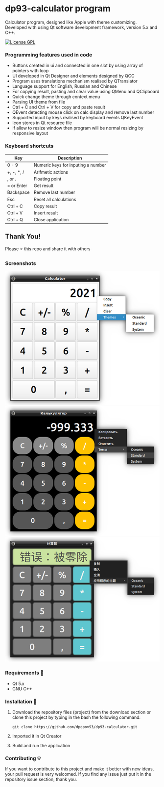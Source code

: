 # dp93-calculator program
Calculator program, designed like Apple with theme customizing.
Developed with using Qt software development framework, version 5.x and C++.

[![License GPL](https://img.shields.io/badge/license-GPL-blue.svg)](LICENSE)

### Programming features used in code
* Buttons created in ui and connected in one slot by using array of pointers with loop
* UI developed in Qt Designer and elements designed by QCC
* Program uses translations mechanism realised by QTranslator
* Language support for English, Russian and Chinese
* For copying result, pasting and clear value using QMenu and QClipboard
* Quick change theme through context menu
* Parsing UI theme from file
* Ctrl + C and Ctrl + V for copy and paste result
* QEvent detecting mouse click on calc display and remove last number
* Supported input by keys realised by keyboard events QKeyEvent
* Icon stores in Qt resource file
* If allow to resize window then program will be normal resizing by responsive layout

### Keyboard shortcuts
| Key        | Description                        |
| ---------- | ---------------------------------- |
| 0 - 9      | Numeric keys for inputing a number |
| +, -, *, / | Arifmetic actions                  |
| , or .     | Floating point                     |
| = or Enter | Get result                         |
| Backspace  | Remove last number                 |
| Esc        | Reset all calculations             |
| Ctrl + C   | Copy result                        |
| Ctrl + V   | Insert result                      |
| Ctrl + Q   | Close application                  |

## Thank You!
Please ⭐️ this repo and share it with others

### Screenshots
![Calculator - System theme](screenshot/screen_en_system.png)
![Calculator - Standard theme](screenshot/screen_ru_standard.png)
![Calculator - Oceanic theme](screenshot/screen_cn_oceanic.png)

### Requirements 🔧
* Qt 5.x
* GNU C++

### Installation 🔌
1. Download the repository files (project) from the download section or clone this project by typing in the bash the following command:

       git clone https://github.com/dpopov93/dp93-calculator.git
3. Imported it in Qt Creator
4. Build and run the application

### Contributing 💡
If you want to contribute to this project and make it better with new ideas, your pull request is very welcomed.
If you find any issue just put it in the repository issue section, thank you.
